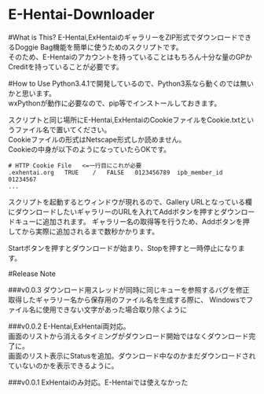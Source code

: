 E-Hentai-Downloader
=================
#What is This?
E-Hentai,ExHentaiのギャラリーをZIP形式でダウンロードできるDoggie Bag機能を簡単に使うためのスクリプトです。  
そのため、E-Hentaiのアカウントを持っていることはもちろん十分な量のGPかCreditを持っていることが必要です。  

#How to Use
Python3.4.1で開発しているので、Python3系なら動くのでは無いかと思います。  
wxPythonが動作に必要なので、pip等でインストールしておきます。  

スクリプトと同じ場所にE-Hentai,ExHentaiのCookieファイルをCookie.txtというファイル名で置いてください。  
Cookieファイルの形式はNetscape形式しか読めません。  
Cookieの中身が以下のようになっていたらOKです。
```
# HTTP Cookie File   <=一行目にこれが必要
.exhentai.org	TRUE	/	FALSE	0123456789	ipb_member_id	01234567
...
```

スクリプトを起動するとウィンドウが現れるので、Gallery URLとなっている欄にダウンロードしたいギャラリーのURLを入れてAddボタンを押すとダウンロードキューに追加されます。
ギャラリー名の取得等を行うため、Addボタンを押してから実際に追加されるまで数秒かかります。

Startボタンを押すとダウンロードが始まり、Stopを押すと一時停止になります。

#Release Note

###v0.0.3
ダウンロード用スレッドが同時に同じキューを参照するバグを修正  
取得したギャラリー名から保存用のファイル名を生成する際に、
Windowsでファイル名に使用できない文字があった場合取り除くように

###v0.0.2
E-Hentai,ExHentai両対応。  
画面のリストから消えるタイミングがダウンロード開始ではなくダウンロード完了に。  
画面のリスト表示にStatusを追加。ダウンロード中なのかまだダウンロードされていないのかを表示できるように。  

###v0.0.1
ExHentaiのみ対応。E-Hentaiでは使えなかった